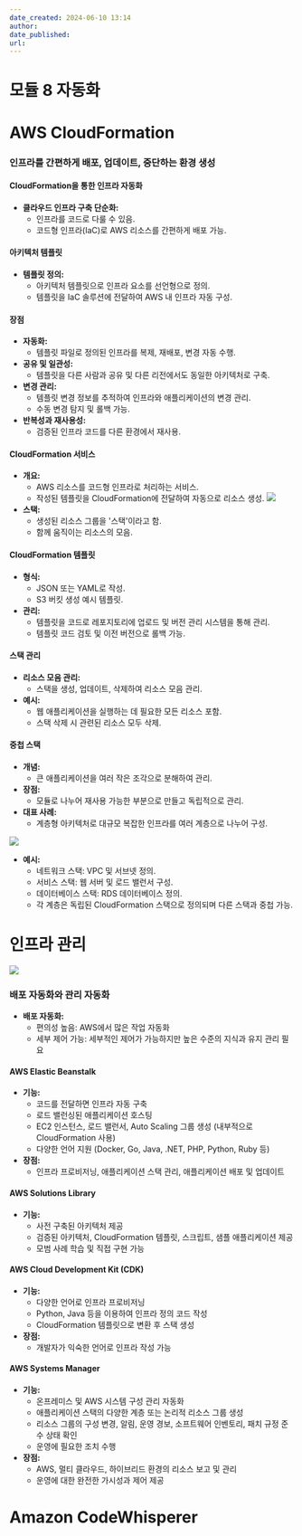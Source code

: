 ```yaml
---
date_created: 2024-06-10 13:14
author: 
date_published: 
url:
---
```

# 모듈 8 자동화

# AWS CloudFormation

### 인프라를 간편하게 배포, 업데이트, 중단하는 환경 생성

#### CloudFormation을 통한 인프라 자동화

- **클라우드 인프라 구축 단순화:**
  - 인프라를 코드로 다룰 수 있음.
  - 코드형 인프라(IaC)로 AWS 리소스를 간편하게 배포 가능.

#### 아키텍처 템플릿

- **템플릿 정의:**
  - 아키텍처 템플릿으로 인프라 요소를 선언형으로 정의.
  - 템플릿을 IaC 솔루션에 전달하여 AWS 내 인프라 자동 구성.

#### 장점

- **자동화:**
  - 템플릿 파일로 정의된 인프라를 복제, 재배포, 변경 자동 수행.
- **공유 및 일관성:**
  - 템플릿을 다른 사람과 공유 및 다른 리전에서도 동일한 아키텍처로 구축.
- **변경 관리:**
  - 템플릿 변경 정보를 추적하여 인프라와 애플리케이션의 변경 관리.
  - 수동 변경 탐지 및 롤백 가능.
- **반복성과 재사용성:**
  - 검증된 인프라 코드를 다른 환경에서 재사용.

#### CloudFormation 서비스

- **개요:**
  - AWS 리소스를 코드형 인프라로 처리하는 서비스.
  - 작성된 템플릿을 CloudFormation에 전달하여 자동으로 리소스 생성.
![](Pasted%20image%2020240610131715.png)
- **스택:**
  - 생성된 리소스 그룹을 '스택'이라고 함.
  - 함께 움직이는 리소스의 모음.

#### CloudFormation 템플릿

- **형식:**
  - JSON 또는 YAML로 작성.
  - S3 버킷 생성 예시 템플릿.
- **관리:**
  - 템플릿을 코드로 레포지토리에 업로드 및 버전 관리 시스템을 통해 관리.
  - 템플릿 코드 검토 및 이전 버전으로 롤백 가능.

#### 스택 관리

- **리소스 모음 관리:**
  - 스택을 생성, 업데이트, 삭제하여 리소스 모음 관리.
- **예시:**
  - 웹 애플리케이션을 실행하는 데 필요한 모든 리소스 포함.
  - 스택 삭제 시 관련된 리소스 모두 삭제.

#### 중첩 스택

- **개념:**
  - 큰 애플리케이션을 여러 작은 조각으로 분해하여 관리.
- **장점:**
  - 모듈로 나누어 재사용 가능한 부분으로 만들고 독립적으로 관리.
- **대표 사례:**
  - 계층형 아키텍처로 대규모 복잡한 인프라를 여러 계층으로 나누어 구성.

![](Pasted%20image%2020240610131855.png)
- **예시:**
  - 네트워크 스택: VPC 및 서브넷 정의.
  - 서비스 스택: 웹 서버 및 로드 밸런서 구성.
  - 데이터베이스 스택: RDS 데이터베이스 정의.
  - 각 계층은 독립된 CloudFormation 스택으로 정의되며 다른 스택과 중첩 가능.

# 인프라 관리

![](Pasted%20image%2020240610131949.png)

### 배포 자동화와 관리 자동화

- **배포 자동화:**
  - 편의성 높음: AWS에서 많은 작업 자동화
  - 세부 제어 가능: 세부적인 제어가 가능하지만 높은 수준의 지식과 유지 관리 필요

#### AWS Elastic Beanstalk

- **기능:**
  - 코드를 전달하면 인프라 자동 구축
  - 로드 밸런싱된 애플리케이션 호스팅
  - EC2 인스턴스, 로드 밸런서, Auto Scaling 그룹 생성 (내부적으로 CloudFormation 사용)
  - 다양한 언어 지원 (Docker, Go, Java, .NET, PHP, Python, Ruby 등)
- **장점:**
  - 인프라 프로비저닝, 애플리케이션 스택 관리, 애플리케이션 배포 및 업데이트

#### AWS Solutions Library

- **기능:**
  - 사전 구축된 아키텍처 제공
  - 검증된 아키텍처, CloudFormation 템플릿, 스크립트, 샘플 애플리케이션 제공
  - 모범 사례 학습 및 직접 구현 가능

#### AWS Cloud Development Kit (CDK)

- **기능:**
  - 다양한 언어로 인프라 프로비저닝
  - Python, Java 등을 이용하여 인프라 정의 코드 작성
  - CloudFormation 템플릿으로 변환 후 스택 생성
- **장점:**
  - 개발자가 익숙한 언어로 인프라 작성 가능

#### AWS Systems Manager

- **기능:**
  - 온프레미스 및 AWS 시스템 구성 관리 자동화
  - 애플리케이션 스택의 다양한 계층 또는 논리적 리소스 그룹 생성
  - 리소스 그룹의 구성 변경, 알림, 운영 경보, 소프트웨어 인벤토리, 패치 규정 준수 상태 확인
  - 운영에 필요한 조치 수행
- **장점:**
  - AWS, 멀티 클라우드, 하이브리드 환경의 리소스 보고 및 관리
  - 운영에 대한 완전한 가시성과 제어 제공

# Amazon CodeWhisperer


